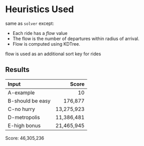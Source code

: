 # Heuristics Used

same as `solver` except:

* Each ride has a _flow_ value
* The flow is the number of departures within radius of arrival.
* Flow is computed using KDTree.

flow is used as an additional sort key for rides

## Results

| Input            |  Score     |
|:-----------------|-----------:|
| A-example        | 10         |
| B-should be easy | 176,877    |
| C-no hurry       | 13,275,923 |
| D-metropolis     | 11,386,481 |
| E-high bonus     | 21,465,945 |

Score: 46,305,236
